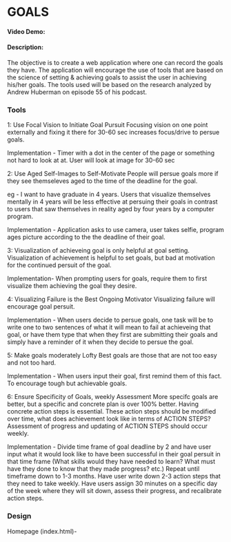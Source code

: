 # GOALS
#### Video Demo: <URL here>
#### Description:

The objective is to create a web application where one can record the goals they have. 
The application will encourage the use of tools that are based on the science of setting & achieving goals to assist the user in achieving his/her goals.
The tools used will be based on the research analyzed by Andrew Huberman on episode 55 of his podcast. 

### Tools 
1: Use Focal Vision to Initiate Goal Pursuit
Focusing vision on one point externally and fixing it there for 30-60 sec increases focus/drive to persue goals.

Implementation - Timer with a dot in the center of the page or something not hard to look at at. User will look at image for 30-60 sec

2: Use Aged Self-Images to Self-Motivate
People will persue goals more if they see themseleves aged to the time of the deadline for the goal. 

eg - I want to have graduate in 4 years. Users that visualize themselves mentally in 4 years will be less effective at persuing their goals in contrast to users that 
saw themselves in reality aged by four years by a computer program. 

Implementation - Application asks to use camera, user takes selfie, program ages picture according to the the deadline of their goal. 

3: Visualization of achieveing goal is only helpful at goal setting. 
Visualization of achievement is helpful to set goals, but bad at motivation for the continued persuit of the goal.

Implementation- When prompting users for goals, require them to first visualize them achieving the goal they desire.

4: Visualizing Failure is the Best Ongoing Motivator
Visualizing failure will encourage goal persuit.

Implementation - When users decide to persue goals, one task will be to write one to two sentences of what it will mean to fail at achieveing that goal, or
have them type that when they first are submitting their goals and simply have a reminder of it when they decide to persue the goal. 

5: Make goals moderately Lofty
Best goals are those that are not too easy and not too hard. 

Implementation - When users input their goal, first remind them of this fact. To encourage tough but achievable goals. 

6: Ensure Specificity of Goals, weekly Assessment
More specifc goals are better, but a specific and concrete plan is over 100% better. Having concrete action steps is essential. These action steps should be
modified over time, what does achievement look like in terms of ACTION STEPS? Assessment of progress and updating of ACTION STEPS should occur weekly. 

Implementation - Divide time frame of goal deadline by 2 and have user input what it would look like to have been successful in their goal persuit in that time frame (What skills would they have needed to learn? What must have they done to know that they made progress? etc.) Repeat until timeframe down to 1-3 months. Have user write down 2-3 action steps that they need to take weekly. Have users assign 30 minutes on a specific day of the week where they will sit down, assess their progress, and recalibrate action steps. 

### Design

Homepage (index.html)-  